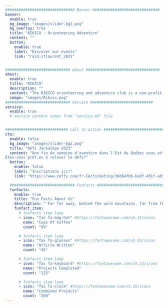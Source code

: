 ```yaml
---
############################### Banner ##############################
banner:
  enable: true
  bg_image: "images/slider-bg2.png"
  bg_overlay: true
  title: "RIKICO - Orienteering Adventure"
  content: ""
  button:
    enable: true
    label: "Discover our events"
    link: "raid_stlaurent_2025"


############################# About #################################
about:
  enable: true
  title: "RIKICO"
  description: ""
  content: "The RIKICO orienteering and adventure club is a non-profit organization whose mandate is to promote and organize orienteering and adventure races in the Lower St. Lawrence region."
  image: "images/Rikico.png"
############################# Service ############################
service:
  enable: true
  # service content comes from "service.md" file


############################ call to action ###########################
cta:
  enable: false
  bg_image: "images/slider-bg2.png"
  title: "Défi Jackalope 2023"
  content: "Une fin de semaine d'aventure dans l'Est du Québec vous attend!
Êtes-vous prêt.es à relever le défi?"
  button:
    enable: false
    label: "Inscriptions ici!"
    link: "https://www.zeffy.com/fr-CA/ticketing/3dd64fb6-ba9f-401f-a052-1ef7ae246f2f"

  ############################# Funfacts ###############################
  funfacts:
    enable: true
    title: "Fun Facts About Us"
    description: "'Far far away, behind the word mountains, far from the countries Vokalia and Consonantia, <br> there live the blind texts. Separated they live in Bookmarksgrove right at the coast of the Semantics'"
    funfact_item:
      # funfacts item loop
      - icon: "fas fa-mug-hot" #https://fontawesome.com/v5.15/icons
        name: "Cups Of Coffee"
        count: "99"

      # funfacts item loop
      - icon: "fas fa-glasses" #https://fontawesome.com/v5.15/icons
        name: "Article Written"
        count: "45"

      # funfacts item loop
      - icon: "fas fa-keyboard" #https://fontawesome.com/v5.15/icons
        name: "Projects Completed"
        count: "125"

      # funfacts item loop
      - icon: "fas fa-clock" #https://fontawesome.com/v5.15/icons
        name: "Combined Projects"
        count: "200"
---
```

